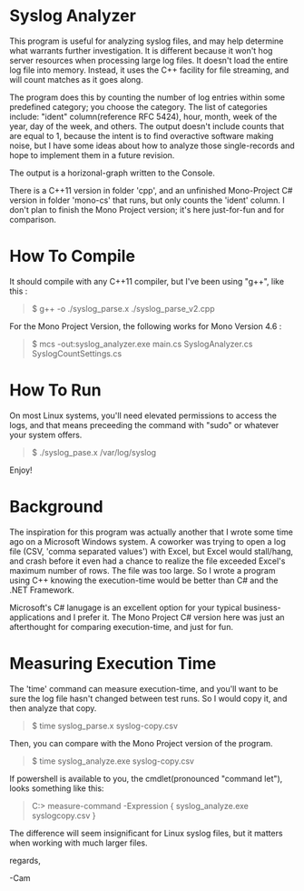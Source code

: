 # Syslog Analyzer

This program is useful for analyzing syslog files, and may help determine what warrants further investigation. It is different because it won't hog server resources when processing large log files. It doesn't load the entire log file into memory. Instead, it uses the C++ facility for file streaming, and will count matches as it goes along. 

The program does this by counting the number of log entries within some predefined category; you choose the category. The list of categories include: "ident" column(reference RFC 5424), hour, month, week of the year, day of the week, and others. The output doesn't include counts that are equal to 1, because the intent is to find overactive software making noise, but I have some ideas about how to analyze those single-records and hope to implement them in a future revision.

The output is a horizonal-graph written to the Console.

There is a C++11 version in folder 'cpp', and an unfinished Mono-Project C# version in folder 'mono-cs' that runs, but only counts the 'ident' column.
I don't plan to finish the Mono Project version; it's here just-for-fun and for comparison.

# How To Compile
It should compile with any C++11 compiler, but I've been using "g++", like this :
> $ g++ -o ./syslog_parse.x ./syslog_parse_v2.cpp

For the Mono Project Version, the following works for Mono Version 4.6 :
> $ mcs -out:syslog_analyzer.exe main.cs SyslogAnalyzer.cs SyslogCountSettings.cs

# How To Run
On most Linux systems, you'll need elevated permissions to access the logs, and that means preceeding the command with "sudo" or whatever your system offers.
> $ ./syslog_pase.x /var/log/syslog

Enjoy!

# Background
The inspiration for this program was actually another that I wrote some time ago on a Microsoft Windows system. A coworker was trying to open a log file (CSV, 'comma separated values') with Excel, but Excel would stall/hang, and crash before it even had a chance to realize the file exceeded Excel's maximum number of rows. The file was too large. So I wrote a program using C++ knowing the execution-time would be better than C# and the .NET Framework.

Microsoft's C# lanugage is an excellent option for your typical business-applications and I prefer it. The Mono Project C# version here was just an afterthought for comparing execution-time, and just for fun.

# Measuring Execution Time
The 'time' command can measure execution-time, and you'll want to be sure the log file hasn't changed between test runs. So I would copy it, and then analyze that copy.
> $ time syslog_parse.x syslog-copy.csv

Then, you can compare with the Mono Project version of the program.
> $ time syslog_analyze.exe syslog-copy.csv

If powershell is available to you, the cmdlet(pronounced "command let"), looks something like this:
> C:\> measure-command -Expression { syslog_analyze.exe syslogcopy.csv }

The difference will seem insignificant for Linux syslog files, but it matters when working with much larger files.

regards,

-Cam
